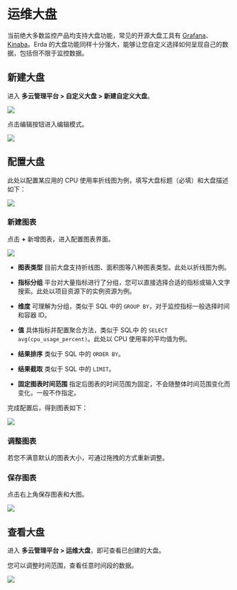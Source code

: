 # 运维大盘

当前绝大多数监控产品均支持大盘功能，常见的开源大盘工具有 [Grafana](https://grafana.com/)、[Kinaba](https://www.elastic.co/cn/kibana/)。Erda 的大盘功能同样十分强大，能够让您自定义选择如何呈现自己的数据，包括但不限于监控数据。

## 新建大盘

进入 **多云管理平台 > 自定义大盘 > 新建自定义大盘**。

![](http://terminus-paas.oss-cn-hangzhou.aliyuncs.com/paas-doc/2022/02/17/18c3f6e0-8e89-42da-99d8-cfc43a0d762b.png)

点击编辑按钮进入编辑模式。

![](http://terminus-paas.oss-cn-hangzhou.aliyuncs.com/paas-doc/2022/02/17/0d237b3c-622b-4eca-8f71-1ebdff452c39.png)

## 配置大盘

此处以配置某应用的 CPU 使用率折线图为例，填写大盘标题（必填）和大盘描述如下：

![](http://terminus-paas.oss-cn-hangzhou.aliyuncs.com/paas-doc/2022/02/17/9e8a4898-ed58-44d6-9b61-6c75625b55b1.png)

### 新建图表

点击 **+** 新增图表，进入配置图表界面。

![](http://terminus-paas.oss-cn-hangzhou.aliyuncs.com/paas-doc/2022/02/17/028f06fd-f308-4c28-a5d3-4b90b96fbb38.png)

* **图表类型**
  目前大盘支持折线图、面积图等八种图表类型。此处以折线图为例。

* **指标分组**
  平台对大量指标进行了分组，您可以直接选择合适的指标或输入文字搜索。此处以项目资源下的实例资源为例。

* **维度**
  可理解为分组，类似于 SQL 中的 `GROUP BY`，对于监控指标一般选择时间和容器 ID。

* **值**
  具体指标并配置聚合方法，类似于 SQL中 的 `SELECT avg(cpu_usage_percent)`。此处以 CPU 使用率的平均值为例。

* **结果排序**
  类似于 SQL 中的 `ORDER BY`。

* **结果截取**
  类似于 SQL 中的 `LIMIT`。

* **固定图表时间范围**
  指定后图表的时间范围为固定，不会随整体时间范围变化而变化，一般不作指定。

完成配置后，得到图表如下：

![](http://terminus-paas.oss-cn-hangzhou.aliyuncs.com/paas-doc/2022/02/17/c0b01d59-67d3-4e84-941d-dccd3eb2e16d.png)

### 调整图表

若您不满意默认的图表大小，可通过拖拽的方式重新调整。

### 保存图表

点击右上角保存图表和大图。

![](http://terminus-paas.oss-cn-hangzhou.aliyuncs.com/paas-doc/2022/02/17/769e7197-29f6-4c75-8f95-774c675ddf85.png)

## 查看大盘

进入 **多云管理平台 > 运维大盘**，即可查看已创建的大盘。

您可以调整时间范围，查看任意时间段的数据。

![](http://terminus-paas.oss-cn-hangzhou.aliyuncs.com/paas-doc/2022/02/17/2710cc21-e95d-45cc-83d1-0797ee1203e3.png)
